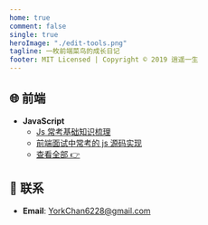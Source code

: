 ```yaml
---
home: true
comment: false
single: true
heroImage: "./edit-tools.png"
tagline: 一枚前端菜鸟的成长日记
footer: MIT Licensed | Copyright © 2019 逍遥一生
---
```


<!-- <div align="center" class="show-in-github">
  <img src="https://xin-tan.com/edit-tools.png">
  <br/><br/>
</div> -->

## 🌐 前端

- **JavaScript**
  - [Js 常考基础知识梳理](https://xin-tan.com/passages/2019-03-27-javascript-second/)
  - [前端面试中常考的 js 源码实现](https://xin-tan.com/passages/2019-03-18-interview-js-code/)
  - [查看全部 👉](https://xin-tan.com/passages/2019-03-26-javascript-first/)

## 📮 联系

- **Email**: YorkChan6228@gmail.com

<style scoped>
main ul {
  line-height: 2.5;
}

.show-in-github {
  display: none;
}
</style>